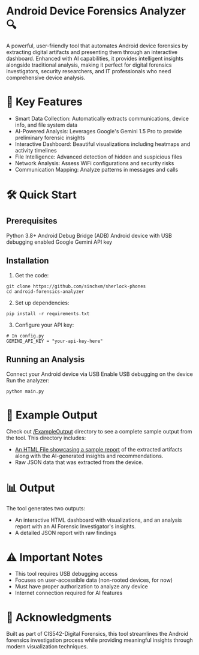 # Android Device Forensics Analyzer 🔍
A powerful, user-friendly tool that automates Android device forensics by extracting digital artifacts and presenting them through an interactive dashboard. Enhanced with AI capabilities, it provides intelligent insights alongside traditional analysis, making it perfect for digital forensics investigators, security researchers, and IT professionals who need comprehensive device analysis.

# 🚀 Key Features

- Smart Data Collection: Automatically extracts communications, device info, and file system data
- AI-Powered Analysis: Leverages Google's Gemini 1.5 Pro to provide preliminary forensic insights
- Interactive Dashboard: Beautiful visualizations including heatmaps and activity timelines
- File Intelligence: Advanced detection of hidden and suspicious files
- Network Analysis: Assess WiFi configurations and security risks
- Communication Mapping: Analyze patterns in messages and calls

# 🛠️ Quick Start
## Prerequisites

Python 3.8+
Android Debug Bridge (ADB)
Android device with USB debugging enabled
Google Gemini API key

## Installation

1. Get the code:
```
git clone https://github.com/sinchxm/sherlock-phones
cd android-forensics-analyzer
```
2. Set up dependencies:
```
pip install -r requirements.txt
```
3. Configure your API key:
```
# In config.py
GEMINI_API_KEY = "your-api-key-here"
```
## Running an Analysis

Connect your Android device via USB
Enable USB debugging on the device
Run the analyzer:
```
python main.py
```
# 📱 Example Output
Check out [/ExampleOutput](/ExampleOutput) directory to see a complete sample output from the tool. This directory includes:
- [An HTML File showcasing a sample report](/ExampleOutput/placeholder.html) of the extracted artifacts along with the AI-generated insights and recommendations.
- Raw JSON data that was extracted from the device.

# 📊 Output
The tool generates two outputs:
- An interactive HTML dashboard with visualizations, and an analysis report with an AI Forensic Investigator's insights.
- A detailed JSON report with raw findings

# ⚠️ Important Notes

- This tool requires USB debugging access
- Focuses on user-accessible data (non-rooted devices, for now)
- Must have proper authorization to analyze any device
- Internet connection required for AI features

# 🙏 Acknowledgments
Built as part of CIS542-Digital Forensics, this tool streamlines the Android forensics investigation process while providing meaningful insights through modern visualization techniques.

